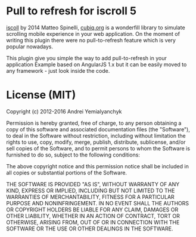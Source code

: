 # Pull to refresh for iscroll 5
[iscoll](http://iscrolljs.com) by 2014 Matteo Spinelli, [cubiq.org](www.cubiq.org) is a wonderfill library to simulate scrolling mobile experience in your web application.
On the moment of writing this plugin there were no pull-to-refresh feature  which is very popular nowadays.

This plugin give you simple the way to add pull-to-refresh in your application
Example based on AngularJS 1.x but it can be easily moved to any framework - just look inside the code.

# License (MIT)
Copyright (c) 2012-2016 Andrei Yemialyanchyk

Permission is hereby granted, free of charge, to any person obtaining a copy of this software and associated documentation files (the "Software"), to deal in the Software without restriction, including without limitation the rights to use, copy, modify, merge, publish, distribute, sublicense, and/or sell copies of the Software, and to permit persons to whom the Software is furnished to do so, subject to the following conditions:

The above copyright notice and this permission notice shall be included in all copies or substantial portions of the Software.

THE SOFTWARE IS PROVIDED "AS IS", WITHOUT WARRANTY OF ANY KIND, EXPRESS OR IMPLIED, INCLUDING BUT NOT LIMITED TO THE WARRANTIES OF MERCHANTABILITY, FITNESS FOR A PARTICULAR PURPOSE AND NONINFRINGEMENT. IN NO EVENT SHALL THE AUTHORS OR COPYRIGHT HOLDERS BE LIABLE FOR ANY CLAIM, DAMAGES OR OTHER LIABILITY, WHETHER IN AN ACTION OF CONTRACT, TORT OR OTHERWISE, ARISING FROM, OUT OF OR IN CONNECTION WITH THE SOFTWARE OR THE USE OR OTHER DEALINGS IN THE SOFTWARE.
